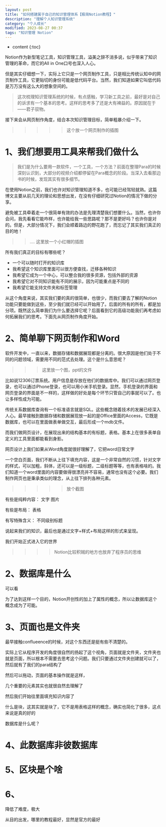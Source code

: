 ```yaml
---
layout: post
title: "如何搭建属于自己的知识管理体系【极简Notion教程】"
description: "理解个人知识管理系统"
category: "个人成长"
modified: 2023-08-27 00:37
tags: "知识管理 Notion"
---
```

* content
{:toc}

Notion作为新型笔记工具，知识管理工具，溢美之辞不消多说，似乎带来了知识管理的革命，而它的All in One口号也深入人心。

但是其实仔细想一下，实际上它只是一个网页制作工具，只是相比传统认知中的网页制作工具，它更贴切的身份可能是低代码平台。当然，我们知道如果它叫低代码是万万没有这么大的想象空间的。

>  这次梳理知识管理系统的时候，有点感触，学习新工具之前，最好是对自己的诉求有一个基本的思考。这样的思考多了还是大有裨益的。原因就在于——君子驭物。

接下来会从网页制作角度，结合本次知识管理目标，简单粗暴介绍一下。

>>>>>这个放一个网页制作的插图

<!-- more -->
# 1、我们想要用工具来帮我们做什么

> 我们是为什么要用一款软件，一个工具，一个方法？前面在整理Para的时候深刻认识到，大部分的视频介绍都停留在Para概念的阶段。当深入去看那边书的时候，发现其实有很多细节。

在使用Notion之前，我们也许对知识管理知道不多，也可能已经驾轻就熟。这篇博文主要从前几天的理论和思想出发，在没有仔细研究过Notion的情况下做的分享。

避免被工具牵着走一个很简单有效的办法是先理清楚我们想要什么。当然，也许你会问，我先看看它能咋样，也许能给我一些思路呢？那不是更好吗？也许你是对的。但是，大部分情况下，我们会顺着路边的野花跑了，而忘记了其实我们真正的目的地！

>>....  这里放一个小红帽的插图

所有我们真正的目标有哪些呢？
* 一个可以随时打开的知识库
* 我希望这个知识库里面可以很方便查找，迁移各种知识
* 我希望它成为一个中心，可以整合我的很多资源，包括外部的资源
* 我希望它对不同知识能有不同的展示，因为可能重点是不同的
* 我希望它能支持文件夹和标签管理

从这个角度来说，其实我们要的真的很简单，也很少，而我们要去了解的Notion功能只要能做到这些，至少我们就已经可以开始用了。后面的所有的所有，都是加分项。既然这么简单我们为什么要选择它呢？后面看到它的高级功能我们再考虑如何拓展我们的思考。下面先从网页制作角度开始。


# 2、简单聊下网页制作和Word
软件开发中，一直以来，数据存储和数据展现都是分离的。很大原因是他们处于不同的问题领域，需要用不同的范式去处理。这个是什么意思呢？

>>> 这里放一个图，ppt的文件



比如说12306订票系统。用户信息是存放在他们的数据库中。我们可以通过网页登录，也可以通过iPhone登录，也可以用小米手机登录。显然，手机登录的界面和网页登录的界面是不一样的，这样做的好处是每个环节只管自己的事就可以了。也让多样性成为可能。

传统关系数据库查询有一个标准语言就是SQL。这些概念随着技术的发展已经深入人心。最早接触到数据存储和数据展现放一起的是Office里面的Access，它既是数据库，也可以在里面做表单做交互，最后形成一个mdb文件。

而我们做网页设计，在展现出来的结构基本的有标题，表格。基本上在很多表单自定义的工具里面都能看到身影。


网页设计上我们如果从Word角度就很好理解了，它把word日常文字

一个空白页面，我们不断从上往下填充内容，这是一个非常自然的习惯，针对文字的样式，可以加粗，斜体，还可以是一级标题，二级标题等等，也有表格啥的。我们知道一个word里面的内容要做得很漂亮并不容易，通常也没有这个必要。我们制作网页也是秉承类似的理念，从上往下排列各种元素。
>>>>> 放个截图

有些是纯粹内容：
文字
图片

有些是布局：
表格

有写特殊含义：
不同级别标题

说起来我们的知识，最后也是通过文字+样式+布局这样的形式来呈现。

我们开始正式进入它的世界

>>>> Notion比较积贼的地方也放弃了程序员的思维


# 2、数据库是什么
可以看

为了达到这样一个目的，Notion开创性的加上了属性的概念，所以让数据库这个概念成为了可能。

# 3、页面也是文件夹

最早接触conflueence的时候，对这个东西还是挺有些不清楚的。

实际上它从程序开发的角度很自然的扬起了这个视角，页面就是文件夹，文件夹也就是页面，所以根本不需要去思考这个问题。我们只要通过文件夹创建就可以了，然后就有了我们的para结构了

然后可以拖动，页面的基本操作就是这样，

几个重要的元素其实也就很自然去理解了

然后我们开始往里面填充知识内容了


什么是块，这其实就是块了，它不是用表格这样的概念，确实也简化了很多，这点来说是真的好的

数据库是什么呢？

# 4、此数据库非彼数据库

# 5、区块是个啥

# 6、

降低了难度，极大

从目的出发，哪里的教程最好，显然是官方的最好